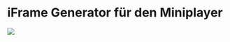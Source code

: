 iFrame Generator für den Miniplayer
================================

<img src="https://raw.github.com/ReliveRadio/reliveradio-generator_miniplayer/master/screenshot.png">
